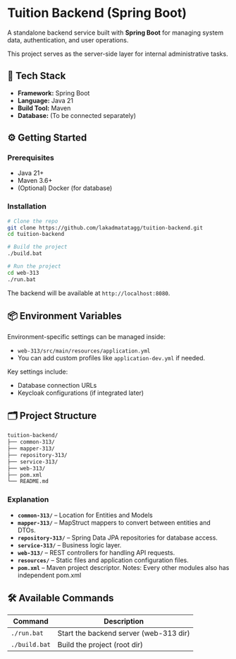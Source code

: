# Tuition Backend (Spring Boot)

A standalone backend service built with **Spring Boot** for managing system data, authentication, and user operations.

This project serves as the server-side layer for internal administrative tasks.

## 🚀 Tech Stack

- **Framework:** Spring Boot
- **Language:** Java 21
- **Build Tool:** Maven
- **Database:** (To be connected separately)

## ⚙️ Getting Started

### Prerequisites
- Java 21+
- Maven 3.6+
- (Optional) Docker (for database)

### Installation

```bash
# Clone the repo
git clone https://github.com/lakadmatatagg/tuition-backend.git
cd tuition-backend

# Build the project
./build.bat

# Run the project
cd web-313
./run.bat
```

The backend will be available at `http://localhost:8080`.

## 📦 Environment Variables

Environment-specific settings can be managed inside:
- `web-313/src/main/resources/application.yml`
- You can add custom profiles like `application-dev.yml` if needed.

Key settings include:
- Database connection URLs
- Keycloak configurations (if integrated later)

## 🗂️ Project Structure

```bash
tuition-backend/
├── common-313/
├── mapper-313/
├── repository-313/
├── service-313/
├── web-313/
├── pom.xml
└── README.md

```

### Explanation

- **`common-313/`** – Location for Entities and Models
- **`mapper-313/`** – MapStruct mappers to convert between entities and DTOs.
- **`repository-313/`** – Spring Data JPA repositories for database access.
- **`service-313/`** – Business logic layer.
- **`web-313/`** – REST controllers for handling API requests.
- **`resources/`** – Static files and application configuration files.
- **`pom.xml`** – Maven project descriptor. Notes: Every other modules also has independent pom.xml

## 🛠️ Available Commands

| Command                  | Description               |
|---------------------------|----------------------------|
| `./run.bat`  | Start the backend server (web-313 dir)  |
| `./build.bat`    | Build the project (root dir)         |
